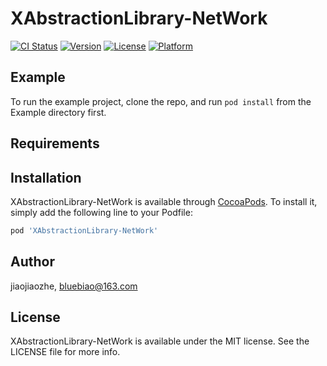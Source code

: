 # XAbstractionLibrary-NetWork

[![CI Status](https://img.shields.io/travis/jiaojiaozhe/XAbstractionLibrary-NetWork.svg?style=flat)](https://travis-ci.org/jiaojiaozhe/XAbstractionLibrary-NetWork)
[![Version](https://img.shields.io/cocoapods/v/XAbstractionLibrary-NetWork.svg?style=flat)](https://cocoapods.org/pods/XAbstractionLibrary-NetWork)
[![License](https://img.shields.io/cocoapods/l/XAbstractionLibrary-NetWork.svg?style=flat)](https://cocoapods.org/pods/XAbstractionLibrary-NetWork)
[![Platform](https://img.shields.io/cocoapods/p/XAbstractionLibrary-NetWork.svg?style=flat)](https://cocoapods.org/pods/XAbstractionLibrary-NetWork)

## Example

To run the example project, clone the repo, and run `pod install` from the Example directory first.

## Requirements

## Installation

XAbstractionLibrary-NetWork is available through [CocoaPods](https://cocoapods.org). To install
it, simply add the following line to your Podfile:

```ruby
pod 'XAbstractionLibrary-NetWork'
```

## Author

jiaojiaozhe, bluebiao@163.com

## License

XAbstractionLibrary-NetWork is available under the MIT license. See the LICENSE file for more info.
